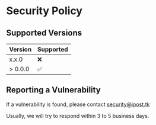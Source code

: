 # Security Policy

## Supported Versions


| Version | Supported          |
| ------- | ------------------ |
| x.x.0   | :x:                |
| > 0.0.0 | ✅                |

## Reporting a Vulnerability

If a vulnerability is found, please contact security@ipost.tk

Usually, we will try to respond within 3 to 5 business days.

